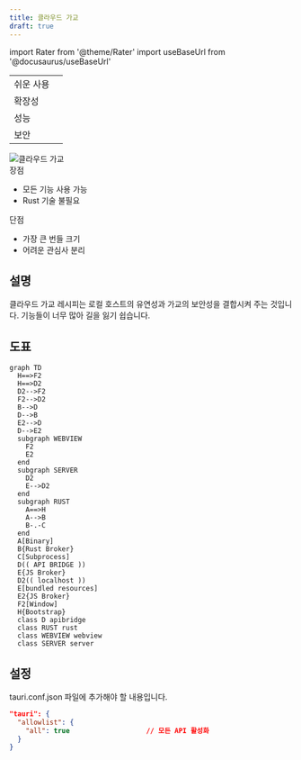 ```yaml
---
title: 클라우드 가교
draft: true
---
```


import Rater from '@theme/Rater'
import useBaseUrl from '@docusaurus/useBaseUrl'

<div className="row">
  <div className="col col--4">
    <table>
      <tr>
        <td>쉬운 사용</td>
        <td><Rater value="1"/></td>
      </tr>
      <tr>
        <td>확장성</td>
        <td><Rater value="5"/></td>
      </tr>
      <tr>
        <td>성능</td>
        <td><Rater value="3"/></td>
      </tr>
      <tr>
        <td>보안</td>
        <td><Rater value="2"/></td>
      </tr>
    </table>
  </div>
  <div className="col col--4 pattern-logo">
    <img src={useBaseUrl('img/recipes/Cloudbridge.svg')} alt="클라우드 가교" />
  </div>
    <div className="col col--4">
    장점
    <ul>
      <li>모든 기능 사용 가능</li>
      <li>Rust 기술 불필요</li>
    </ul>
    단점
    <ul>
      <li>가장 큰 번들 크기</li>
      <li>어려운 관심사 분리</li>
    </ul>
  </div>
</div>

## 설명

클라우드 가교 레시피는 로컬 호스트의 유연성과 가교의 보안성을 결합시켜 주는 것입니다. 기능들이 너무 많아 길을 잃기 쉽습니다.

## 도표

```mermaid
graph TD
  H==>F2
  H==>D2
  D2-->F2
  F2-->D2
  B-->D
  D-->B
  E2-->D
  D-->E2
  subgraph WEBVIEW
    F2
    E2
  end
  subgraph SERVER
    D2
    E-->D2
  end
  subgraph RUST
    A==>H
    A-->B
    B-.-C
  end
  A[Binary]
  B{Rust Broker}
  C[Subprocess]
  D(( API BRIDGE ))
  E{JS Broker}
  D2(( localhost ))
  E[bundled resources]
  E2{JS Broker}
  F2[Window]
  H{Bootstrap}
  class D apibridge
  class RUST rust
  class WEBVIEW webview
  class SERVER server
```

## 설정

tauri.conf.json 파일에 추가해야 할 내용입니다.

```json
"tauri": {
  "allowlist": {
    "all": true                   // 모든 API 활성화
  }
}
```
